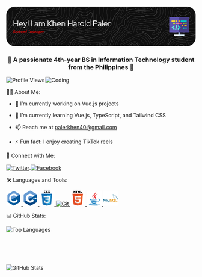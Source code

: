 ![Header](./github-header-image.png)
<h3 align="center">🌟 A passionate 4th-year BS in Information Technology student from the Philippines 🌟</h3> <img align="right" alt="Coding" width="400" src="https://media.tenor.com/zNZjeqK_FxwAAAAC/code-works-code-not-working.gif" /> 

<p align="left"> <img src="https://komarev.com/ghpvc/?username=khenpaler&label=Profile%20views&color=0e75b6&style=flat" alt="Profile Views" /> </p>


👨‍💻 About Me:

- 🔭 I’m currently working on Vue.js projects
  
- 🌱 I’m currently learning Vue.js, TypeScript, and Tailwind CSS
  
- 📫 Reach me at palerkhen40@gmail.com
  
- ⚡ Fun fact: I enjoy creating TikTok reels


🤝 Connect with Me:
<p align="left"> <a href="https://twitter.com/kekhin_" target="_blank"> <img align="center" src="https://raw.githubusercontent.com/rahuldkjain/github-profile-readme-generator/master/src/images/icons/Social/twitter.svg" alt="Twitter" height="30" width="40" /> </a> <a href="https://fb.com/khenpro123" target="_blank"> <img align="center" src="https://raw.githubusercontent.com/rahuldkjain/github-profile-readme-generator/master/src/images/icons/Social/facebook.svg" alt="Facebook" height="30" width="40" /> </a> </p>


🛠️ Languages and Tools:
<p align="left"> <a href="https://www.cprogramming.com/" target="_blank" rel="noreferrer"> <img src="https://raw.githubusercontent.com/devicons/devicon/master/icons/c/c-original.svg" alt="C" width="40" height="40" /> </a> <a href="https://www.w3schools.com/cpp/" target="_blank" rel="noreferrer"> <img src="https://raw.githubusercontent.com/devicons/devicon/master/icons/cplusplus/cplusplus-original.svg" alt="C++" width="40" height="40" /> </a> <a href="https://www.w3schools.com/css/" target="_blank" rel="noreferrer"> <img src="https://raw.githubusercontent.com/devicons/devicon/master/icons/css3/css3-original-wordmark.svg" alt="CSS3" width="40" height="40" /> </a> <a href="https://git-scm.com/" target="_blank" rel="noreferrer"> <img src="https://www.vectorlogo.zone/logos/git-scm/git-scm-icon.svg" alt="Git" width="40" height="40" /> </a> <a href="https://www.w3.org/html/" target="_blank" rel="noreferrer"> <img src="https://raw.githubusercontent.com/devicons/devicon/master/icons/html5/html5-original-wordmark.svg" alt="HTML5" width="40" height="40" /> </a> <a href="https://www.java.com" target="_blank" rel="noreferrer"> <img src="https://raw.githubusercontent.com/devicons/devicon/master/icons/java/java-original.svg" alt="Java" width="40" height="40" /> </a> <a href="https://www.mysql.com/" target="_blank" rel="noreferrer"> <img src="https://raw.githubusercontent.com/devicons/devicon/master/icons/mysql/mysql-original-wordmark.svg" alt="MySQL" width="40" height="40" /> </a> </p>


📊 GitHub Stats:
<p> <img align="left" src="https://github-readme-stats.vercel.app/api/top-langs?username=khenpaler&show_icons=true&locale=en&layout=compact" alt="Top Languages" /> </p> <br><br><br><br><br> <p> <img align="center" src="https://github-readme-stats.vercel.app/api?username=khenpaler&show_icons=true&locale=en" alt="GitHub Stats" /> </p>
